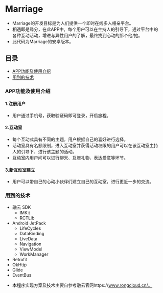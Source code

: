 # Marriage

- Marriage的开发目标是为人们提供一个即时在线多人相亲平台。
- 相遇即是缘分，在此APP中，每个用户可以在主持人的引导下，通过平台中的各种互动活动，增进与异性用户的了解，最终找到心动的那个他/她。
- 此代码为Marriage的安卓版本。

## 目录

- [APP功能及使用介绍](#APP功能及使用介绍)
- [用到的技术](#用到的技术)


### APP功能及使用介绍

#### 1.注册用户

- 用户通过手机号，获取验证码即可登录，开启旅程。

#### 2.互动室

- 每个互动式具有不同的主题，用户根据自己的喜好进行选择。
- 活动室具有名额限制，进入互动室并获得活动权限的用户可以在该互动室主持人的引导下，进行该主题的活动。
- 互动室内用户间可以进行聊天、互赠礼物、表达爱意等环节。

#### 3.新互动室建立

- 用户可以带自己的心动小伙伴们建立自己的互动室，进行更近一步的交流。


### 用到的技术

- 融云 SDK
  - IMKit
  - RCTLib
- Android JetPack
  - LifeCycles
  - DataBinding
  - LiveData
  - Navigation
  - ViewModel
  - WorkManager
- Retrofit
- OkHttp
- Glide
- EventBus

* 本程序实现方案及技术主要自参考融云官网https://www.rongcloud.cn/。